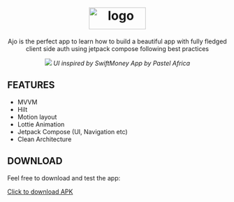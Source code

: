 <h1 align="center"><img align="center" width ='130px' height='50px' src="https://user-images.githubusercontent.com/39574228/185710296-71ac8fd4-f183-48dd-9750-e7b245df1372.svg" alt="logo"> </h1>

<p align="center">
  Ajo is the perfect app to learn how to build a beautiful app with fully fledged client side auth using jetpack compose following best practices
</p>

<p align="center">
  <img src ="https://user-images.githubusercontent.com/39574228/185716120-6d1eadbd-ad86-4efe-a85b-73c47678ccd5.png">
  <i> UI inspired by SwiftMoney App by Pastel Africa </i>
</p>

## FEATURES
- MVVM
- Hilt
- Motion layout
- Lottie Animation
- Jetpack Compose (UI, Navigation etc)
- Clean Architecture

## DOWNLOAD
Feel free to download and test the app: 

<a href="https://github.com/ibrajix/Ajo/releases/download/v1.0/ajo.apk">Click to download APK</a>
